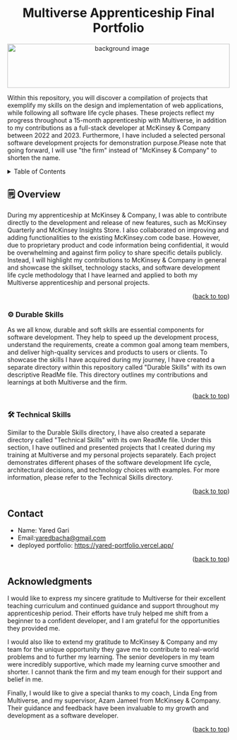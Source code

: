 <a name="readme-top"></a>

  <h1 align="center" >Multiverse Apprenticeship Final Portfolio</h1>
  <p align="center">
  <img src="https://cdn-images.zety.com/pages/how_to_write_web_developer_resume.jpg" alt="background image" height="100" width="100%">
</p>

  <p>
  Within this repository, you will discover a compilation of projects that exemplify my skills on the design and implementation of web applications, while following all software life cycle phases. These projects reflect my progress throughout a 15-month apprenticeship with Multiverse, in addition to my contributions as a full-stack developer at McKinsey & Company between 2022 and 2023. Furthermore, I have included a selected personal software development projects for demonstration purpose.Please note that going forward, I will use "the firm" instead of "McKinsey & Company" to shorten the name. 
  </p>
</div>

<!-- TABLE OF CONTENTS -->
<details>
  <summary>Table of Contents</summary>
  <ol>
    <li><a href="#overview">Overview</a></li>
    <li><a href="#durable">Durable Skills</a></li>
    <li><a href="#technical">Technical Skills</a></li>
    <li><a href="#contact">Contact Me</a></li>
    <li><a href="#acknowledgments">Acknowledgments</a></li>
  </ol>
</details>

<!-- Overview -->

## 🗒️ Overview

During my apprenticeship at McKinsey & Company, I was able to contribute directly to the development and release of new features, such as McKinsey Quarterly and McKinsey Insights Store. I also collaborated on improving and adding functionalities to the existing McKinsey.com code base. However, due to proprietary product and code information being confidential, it would be overwhelming and against firm policy to share specific details publicly. Instead, I will highlight my contributions to McKinsey & Company in general and showcase the skillset, technology stacks, and software development life cycle methodology that I have learned and applied to both my Multiverse apprenticeship and personal projects.

<p align="right">(<a href="#readme-top">back to top</a>)</p>

<!-- Durable Skills Section -->

### ⚙️ Durable Skills

As we all know, durable and soft skills are essential components for software development. They help to speed up the development process, understand the requirements, create a common goal among team members, and deliver high-quality services and products to users or clients. To showcase the skills I have acquired during my journey, I have created a separate directory within this repository called "Durable Skills" with its own descriptive ReadMe file. This directory outlines my contributions and learnings at both Multiverse and the firm.

<p align="right">(<a href="#readme-top">back to top</a>)</p>

<!-- Technical Projects Section -->

### 🛠️ Technical Skills

Similar to the Durable Skills directory, I have also created a separate directory called "Technical Skills" with its own ReadMe file. Under this section, I have outlined and presented projects that I created during my training at Multiverse and my personal projects separately. Each project demonstrates different phases of the software development life cycle, architectural decisions, and technology choices with examples. For more information, please refer to the Technical Skills directory.

<p align="right">(<a href="#technical">back to top</a>)</p>

<!-- CONTACT -->

## Contact

- Name: Yared Gari
- Email:yaredbacha@gmail.com
- deployed portfolio: https://yared-portfolio.vercel.app/

<p align="right">(<a href="#readme-top">back to top</a>)</p>

<!-- ACKNOWLEDGMENTS -->

## Acknowledgments

I would like to express my sincere gratitude to Multiverse for their excellent teaching curriculum and continued guidance and support throughout my apprenticeship period. Their efforts have truly helped me shift from a beginner to a confident developer, and I am grateful for the opportunities they provided me.

I would also like to extend my gratitude to McKinsey & Company and my team for the unique opportunity they gave me to contribute to real-world problems and to further my learning. The senior developers in my team were incredibly supportive, which made my learning curve smoother and shorter. I cannot thank the firm and my team enough for their support and belief in me.

Finally, I would like to give a special thanks to my coach, Linda Eng from Multiverse, and my supervisor, Azam Jameel from McKinsey & Company. Their guidance and feedback have been invaluable to my growth and development as a software developer.

<p align="right">(<a href="#readme-top">back to top</a>)</p>
